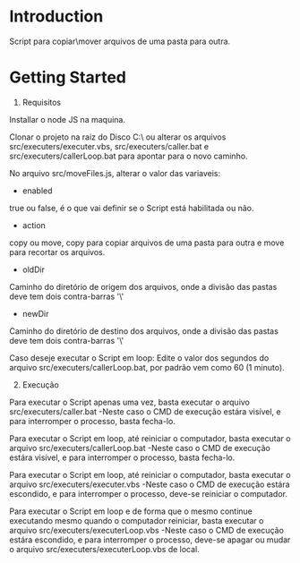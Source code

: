 # Introduction 
Script para copiar\mover arquivos de uma pasta para outra.

# Getting Started
1. Requisitos

Installar o node JS na maquina.

Clonar o projeto na raiz do Disco C:\ ou alterar os arquivos src/executers/executer.vbs, src/executers/caller.bat e src/executers/callerLoop.bat para apontar para o novo caminho.

No arquivo src/moveFiles.js, alterar o valor das variaveis:
- enabled

true ou false, é o que vai definir se o Script está habilitada ou não.

- action

copy ou move, copy para copiar arquivos de uma pasta para outra e move para recortar os arquivos.

- oldDir

Caminho do diretório de origem dos arquivos, onde a divisão das pastas deve tem dois contra-barras '\\'

- newDir

Caminho do diretório de destino dos arquivos, onde a divisão das pastas deve tem dois contra-barras '\\'


Caso deseje executar o Script em loop:
Edite o valor dos segundos do arquivo src/executers/callerLoop.bat, por padrão vem como 60 (1 minuto).

2. Execução

Para executar o Script apenas uma vez, basta executar o arquivo src/executers/caller.bat
-Neste caso o CMD de execução estára visível, e para interromper o processo, basta fecha-lo.

Para executar o Script em loop, até reiniciar o computador, basta executar o arquivo src/executers/callerLoop.bat
-Neste caso o CMD de execução estára visível, e para interromper o processo, basta fecha-lo.

Para executar o Script em loop, até reiniciar o computador, basta executar o arquivo src/executers/executer.vbs
-Neste caso o CMD de execução estára escondido, e para interromper o processo, deve-se reiniciar o computador.

Para executar o Script em loop e de forma que o mesmo continue executando mesmo quando o computador reiniciar, basta executar o arquivo src/executers/executerLoop.vbs
-Neste caso o CMD de execução estára escondido, e para interromper o processo, deve-se apagar ou mudar o arquivo src/executers/executerLoop.vbs de local.

